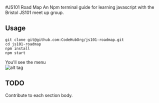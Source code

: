 #JS101 Road Map
An Npm terminal guide for learning javascript with the Bristol JS101 meet up group.

## Usage

```
git clone git@github.com:CodeHubOrg/js101-roadmap.git
cd js101-roadmap
npm install
npm start
```

You'll see the menu  
![alt tag](https://raw.githubusercontent.com/rinse0ut/js101-roadmap/master/img/roadmap.png)


## TODO
Contribute to each section body.
